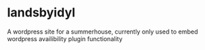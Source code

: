 landsbyidyl
===========

A wordpress site for a summerhouse, currently only used to embed wordpress availibility plugin functionality

